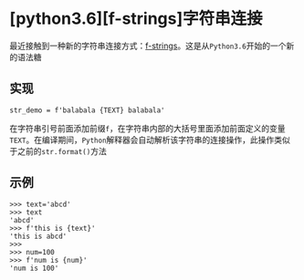 
# [python3.6][f-strings]字符串连接

最近接触到一种新的字符串连接方式：[f-strings](https://www.python.org/dev/peps/pep-0498/#how-to-denote-f-strings)。这是从`Python3.6`开始的一个新的语法糖

## 实现

```
str_demo = f'balabala {TEXT} balabala'
```

在字符串引号前面添加前缀`f`，在字符串内部的大括号里面添加前面定义的变量`TEXT`。在编译期间，`Python`解释器会自动解析该字符串的连接操作，此操作类似于之前的`str.format()`方法

## 示例

```
>>> text='abcd'
>>> text
'abcd'
>>> f'this is {text}'
'this is abcd'
>>> 
>>> num=100
>>> f'num is {num}'
'num is 100'
```